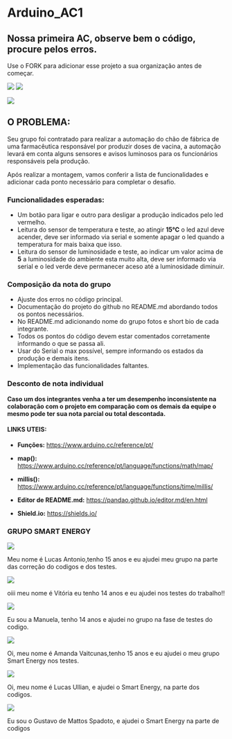 # Arduino_AC1
## Nossa primeira AC, observe bem o código, procure pelos erros.

Use o FORK para adicionar esse projeto a sua organização antes de começar.

![](https://img.shields.io/github/forks/Leoruiz197/Arduino_AC1)
![](https://img.shields.io/github/stars/Leoruiz197/Arduino_AC1)

![](https://github.com/Smart-Energy-6/Arduino_AC1/blob/main/Circuito.jpg?raw=true)

## **O PROBLEMA:** 

Seu grupo foi contratado para realizar a automação do chão de fábrica de uma farmacêutica responsável por produzir doses de vacina, a automação levará em conta alguns sensores e avisos luminosos para os funcionários responsáveis pela produção.

Após realizar a montagem, vamos conferir a lista de funcionalidades e adicionar cada ponto necessário para completar o desafio.

### Funcionalidades esperadas:

- Um botão para ligar e outro para desligar a produção indicados pelo led vermelho.
- Leitura do sensor de temperatura e teste, ao atingir **15℃** o led azul deve acender, deve ser informado via serial e somente apagar o led quando a temperatura for mais baixa que isso.
- Leitura do sensor de luminosidade e teste, ao indicar um valor acima de **5** a luminosidade do ambiente esta muito alta, deve ser informado via serial e o led verde deve permanecer aceso até a luminosidade diminuir.

### Composição da nota do grupo
- Ajuste dos erros no código principal.
- Documentação do projeto do github no README.md abordando todos os pontos necessários.
- No README.md adicionando nome do grupo fotos e short bio de cada integrante.
- Todos os pontos do código devem estar comentados corretamente informando o que se passa ali.
- Usar do Serial o max possível, sempre informando os estados da produção e demais itens.
- Implementação das funcionalidades faltantes.

### Desconto de nota individual

**Caso um dos integrantes venha a ter um desempenho inconsistente na colaboração com o projeto em comparação com os demais da equipe o mesmo pode ter sua nota parcial ou total descontada.**

#### LINKS UTEIS:

- **Funções:** https://www.arduino.cc/reference/pt/
- **map():** https://www.arduino.cc/reference/pt/language/functions/math/map/
- **millis():** https://www.arduino.cc/reference/pt/language/functions/time/millis/

- **Editor de README.md:** https://pandao.github.io/editor.md/en.html
- **Shield.io:** https://shields.io/


### GRUPO SMART ENERGY

![](https://github.com/Smart-Energy-6/Arduino_AC1/blob/main/Lucas%20Antonio.jpg?raw=true)


Meu nome é Lucas Antonio,tenho 15 anos e eu ajudei meu grupo na parte das correção do codigos e dos testes.

![](https://github.com/Smart-Energy-6/Arduino_AC1/blob/main/Vitoria%20Bordaz.jpg?raw=true)


oiii meu nome é Vitória eu tenho 14 anos e eu ajudei nos testes do trabalho!!

![](https://github.com/Smart-Energy-6/Arduino_AC1/blob/main/Manuela%20Ribeiro.jpg?raw=true)


Eu sou a Manuela, tenho 14 anos e ajudei no grupo na fase de testes do codigo.


![](https://github.com/Smart-Energy-6/Arduino_AC1/blob/main/Amanda%20Vaitcunas.jpg?raw=true)


Oi, meu nome é Amanda Vaitcunas,tenho 15 anos e eu ajudei o meu grupo Smart Energy nos testes.


![](https://github.com/Smart-Energy-6/Arduino_AC1/blob/main/Lucas%20Ullian.jpg?raw=true)

Oi, meu nome é Lucas Ullian, e ajudei o Smart Energy, na parte dos codigos.

![](https://github.com/Smart-Energy-6/Arduino_AC1/blob/main/Gustavo%20Spadoto.jpg?raw=true)

Eu sou o Gustavo de Mattos Spadoto, e ajudei o Smart Energy na parte de codigos 

